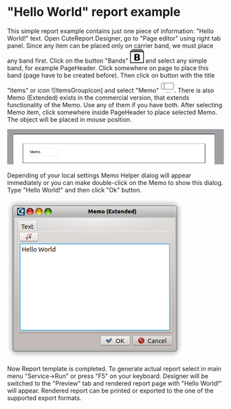 "Hello World" report example
=====

This simple report example contains just one piece of information: "Hello World!" text. Open CuteReport Designer, go to "Page editor" using right tab panel. Since any item can be placed only on carrier band, we must place any band first. Click on the button "Bands" ![BandsGroupIcon] and select any simple band, for example PageHeader. Click somewhere on page to place this band (page have to be created before). Then click on button with the title "Items" or icon ![ItemsGroupIcon] and select "Memo" ![MemoIcon]. There is also Memo (Extended) exists in the commercial version, that extends functionality of the Memo. Use any of them if you have both. After selecting Memo item, click somewhere inside PageHeader to place selected Memo. The object will be placed in mouse position.

![MemoItemOnPage]

Depending of your local settings Memo Helper dialog will appear immediately or you can make double-click on the Memo to show this dialog. Type "Hello World!" and then click "Ok" button.

![MemoItemHelper1]

Now Report template is completed. To generate actual report select in main menu "Service->Run" or press "F5" on your keyboard. Designer will be switched to the "Preview" tab and rendered report page with "Hello World!" will appear. Rendered report can be printed or exported to the one of the supported export formats.

[BandsGroupIcon]:images/group_Bands_32x32.png
[ItemGroupIcon]:images/group_Shapes_32x32.png
[MemoIcon]:images/memo.png
[MemoItemOnPage]:images/memo_on_page.png
[MemoItemHelper1]:images/memo_helper1.png

